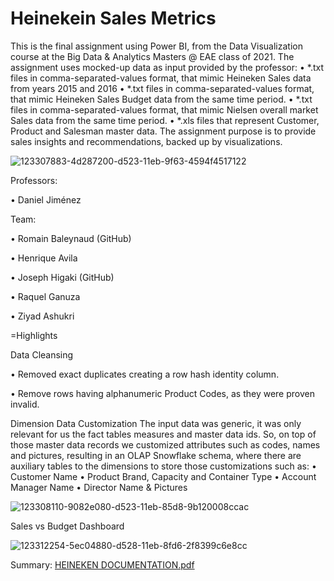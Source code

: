 # Heinekein Sales Metrics
This is the final assignment using Power BI, from the Data Visualization course at the Big Data & Analytics Masters @ EAE class of 2021. The assignment uses mocked-up data as input provided by the professor:
•	*.txt files in comma-separated-values format, that mimic Heineken Sales data from years 2015 and 2016 
•	*.txt files in comma-separated-values format, that mimic Heineken Sales Budget data from the same time period.
•	*.txt files in comma-separated-values format, that mimic Nielsen overall market Sales data from the same time period.
•	*.xls files that represent Customer, Product and Salesman master data. The assignment purpose is to provide sales insights and recommendations, backed up by visualizations.

![123307883-4d287200-d523-11eb-9f63-4594f4517122](https://user-images.githubusercontent.com/85830810/125596767-47ab4398-3554-4cd2-8ac2-aad34d5db33a.png)


Professors:

•	Daniel Jiménez

Team:

•	Romain Baleynaud (GitHub)

•	Henrique Avila

•	Joseph Higaki (GitHub)

•	Raquel Ganuza

•	Ziyad Ashukri


=Highlights

Data Cleansing

•	Removed exact duplicates creating a row hash identity column.

•	Remove rows having alphanumeric Product Codes, as they were proven invalid.


Dimension Data Customization
The input data was generic, it was only relevant for us the fact tables measures and master data ids. So, on top of those master data records we customized attributes such as codes, names and pictures, resulting in an OLAP Snowflake schema, where there are auxiliary tables to the dimensions to store those customizations such as:
•	Customer Name
•	Product Brand, Capacity and Container Type
•	Account Manager Name
•	Director Name & Pictures

![123308110-9082e080-d523-11eb-85d8-9b120008ccac](https://user-images.githubusercontent.com/85830810/125596817-d731cf9d-2137-471f-a8c1-29a7287eb6f3.png)


Sales vs Budget Dashboard

![123312254-5ec04880-d528-11eb-8fd6-2f8399c6e8cc](https://user-images.githubusercontent.com/85830810/125596731-110d3d94-ae8a-467a-987a-f639cc6b171b.png)


Summary:
[HEINEKEN DOCUMENTATION.pdf](https://github.com/RomainBal/Heineken_Sales_Metrics/files/6814981/HEINEKEN.DOCUMENTATION.pdf)
